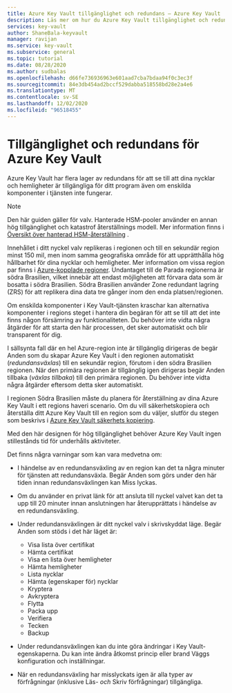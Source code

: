 ```yaml
---
title: Azure Key Vault tillgänglighet och redundans – Azure Key Vault | Microsoft Docs
description: Läs mer om hur du Azure Key Vault tillgänglighet och redundans.
services: key-vault
author: ShaneBala-keyvault
manager: ravijan
ms.service: key-vault
ms.subservice: general
ms.topic: tutorial
ms.date: 08/28/2020
ms.author: sudbalas
ms.openlocfilehash: d66fe736936963e601aad7cba7bdaa94f0c3ec3f
ms.sourcegitcommit: 84e3db454ad2bccf529dabba518558bd28e2a4e6
ms.translationtype: MT
ms.contentlocale: sv-SE
ms.lasthandoff: 12/02/2020
ms.locfileid: "96518455"
---
```

# <a name="azure-key-vault-availability-and-redundancy"></a>Tillgänglighet och redundans för Azure Key Vault

Azure Key Vault har flera lager av redundans för att se till att dina nycklar och hemligheter är tillgängliga för ditt program även om enskilda komponenter i tjänsten inte fungerar.

> [!NOTE]
> Den här guiden gäller för valv. Hanterade HSM-pooler använder en annan hög tillgänglighet och katastrof återställnings modell. Mer information finns i [Översikt över hanterad HSM-återställning](../managed-hsm/disaster-recovery-guide.md) .

Innehållet i ditt nyckel valv replikeras i regionen och till en sekundär region minst 150 mil, men inom samma geografiska område för att upprätthålla hög hållbarhet för dina nycklar och hemligheter. Mer information om vissa region par finns i [Azure-kopplade regioner](../../best-practices-availability-paired-regions.md). Undantaget till de Parada regionerna är södra Brasilien, vilket innebär att endast möjligheten att förvara data som är bosatta i södra Brasilien. Södra Brasilien använder Zone redundant lagring (ZRS) för att replikera dina data tre gånger inom den enda platsen/regionen.   

Om enskilda komponenter i Key Vault-tjänsten kraschar kan alternativa komponenter i regions steget i hantera din begäran för att se till att det inte finns någon försämring av funktionaliteten. Du behöver inte vidta några åtgärder för att starta den här processen, det sker automatiskt och blir transparent för dig.

I sällsynta fall där en hel Azure-region inte är tillgänglig dirigeras de begär Anden som du skapar Azure Key Vault i den regionen automatiskt (*redundansväxlas*) till en sekundär region, förutom i den södra Brasilien regionen. När den primära regionen är tillgänglig igen dirigeras begär Anden tillbaka (*växlas tillbaka*) till den primära regionen. Du behöver inte vidta några åtgärder eftersom detta sker automatiskt.

I regionen Södra Brasilien måste du planera för återställning av dina Azure Key Vault i ett regions haveri scenario. Om du vill säkerhetskopiera och återställa ditt Azure Key Vault till en region som du väljer, slutför du stegen som beskrivs i [Azure Key Vault säkerhets kopiering](backup.md). 

Med den här designen för hög tillgänglighet behöver Azure Key Vault ingen stillestånds tid för underhålls aktiviteter.

Det finns några varningar som kan vara medvetna om:

* I händelse av en redundansväxling av en region kan det ta några minuter för tjänsten att redundansväxla. Begär Anden som görs under den här tiden innan redundansväxlingen kan Miss lyckas.
* Om du använder en privat länk för att ansluta till nyckel valvet kan det ta upp till 20 minuter innan anslutningen har återupprättats i händelse av en redundansväxling. 
* Under redundansväxlingen är ditt nyckel valv i skrivskyddat läge. Begär Anden som stöds i det här läget är:
  * Visa lista över certifikat
  * Hämta certifikat
  * Visa en lista över hemligheter
  * Hämta hemligheter
  * Lista nycklar
  * Hämta (egenskaper för) nycklar
  * Kryptera
  * Avkryptera
  * Flytta
  * Packa upp
  * Verifiera
  * Tecken
  * Backup

* Under redundansväxlingen kan du inte göra ändringar i Key Vault-egenskaperna. Du kan inte ändra åtkomst princip eller brand Väggs konfiguration och inställningar.

* När en redundansväxling har misslyckats igen är alla typer av förfrågningar (inklusive Läs- *och* Skriv förfrågningar) tillgängliga.
